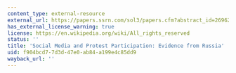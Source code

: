 ```yaml
---
content_type: external-resource
external_url: https://papers.ssrn.com/sol3/papers.cfm?abstract_id=2696236
has_external_license_warning: true
license: https://en.wikipedia.org/wiki/All_rights_reserved
status: ''
title: 'Social Media and Protest Participation: Evidence from Russia'
uid: f904bcd7-7d3d-47e0-ab84-a199e4c85dd9
wayback_url: ''
---
```


